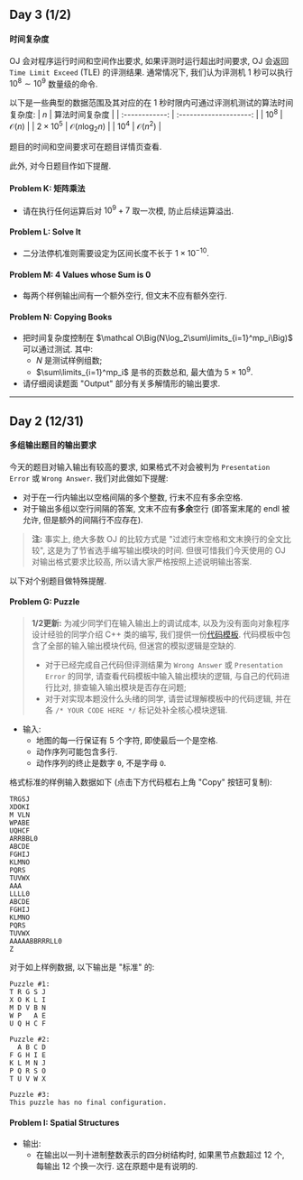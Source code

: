 ## Day 3 (1/2)
#### 时间复杂度
OJ 会对程序运行时间和空间作出要求, 如果评测时运行超出时间要求, OJ 会返回 `Time Limit Exceed` (TLE) 的评测结果. 通常情况下, 我们认为评测机 1 秒可以执行 $10^8\sim 10^9$ 数量级的命令.

以下是一些典型的数据范围及其对应的在 1 秒时限内可通过评测机测试的算法时间复杂度:
| $n$            | 算法时间复杂度           |
| :------------: | :--------------------: |
| $10^8$         | $\mathcal O(n)$        |
| $2\times 10^5$ | $\mathcal O(n\log_2n)$ |
| $10^4$         | $\mathcal O(n^2)$      |

题目的时间和空间要求可在题目详情页查看.

此外, 对今日题目作如下提醒.

#### Problem K: 矩阵乘法
- 请在执行任何运算后对 $10^9+7$ 取一次模, 防止后续运算溢出.

#### Problem L: Solve It
- 二分法停机准则需要设定为区间长度不长于 $1\times 10^{-10}$.

#### Problem M: 4 Values whose Sum is 0
- 每两个样例输出间有一个额外空行, 但文末不应有额外空行.

#### Problem N: Copying Books
- 把时间复杂度控制在 $\mathcal O\Big(N\log_2\sum\limits_{i=1}^mp_i\Big)$ 可以通过测试. 其中:
    - $N$ 是测试样例组数;
    - $\sum\limits_{i=1}^mp_i$ 是书的页数总和, 最大值为 $5\times 10^9$.
- 请仔细阅读题面 "Output" 部分有关多解情形的输出要求.

---

## Day 2 (12/31)

#### 多组输出题目的输出要求
今天的题目对输入输出有较高的要求, 如果格式不对会被判为 `Presentation Error` 或 `Wrong Answer`. 我们对此做如下提醒:
- 对于在一行内输出以空格间隔的多个整数, 行末不应有多余空格.
- 对于输出多组以空行间隔的答案, 文末不应有**多余**空行 (即答案末尾的 endl 被允许, 但是额外的间隔行不应存在).

> **注:** 事实上, 绝大多数 OJ 的比较方式是 "过滤行末空格和文末换行的全文比较", 这是为了节省选手编写输出模块的时间. 但很可惜我们今天使用的 OJ 对输出格式要求比较高, 所以请大家严格按照上述说明输出答案.

以下对个别题目做特殊提醒.

#### Problem G: Puzzle

> **1/2更新:** 为减少同学们在输入输出上的调试成本, 以及为没有面向对象程序设计经验的同学介绍 C++ 类的编写, 我们提供一份[代码模板](https://vjudge.net/article/7085). 代码模板中包含了全部的输入输出模块代码, 但迷宫的模拟逻辑是空缺的.
> - 对于已经完成自己代码但评测结果为 `Wrong Answer` 或 `Presentation Error` 的同学, 请查看代码模板中输入输出模块的逻辑, 与自己的代码进行比对, 排查输入输出模块是否存在问题;
> - 对于对实现本题没什么头绪的同学, 请尝试理解模板中的代码逻辑, 并在各 `/* YOUR CODE HERE */` 标记处补全核心模块逻辑.

- 输入:
    - 地图的每一行保证有 5 个字符, 即使最后一个是空格.
    - 动作序列可能包含多行.
    - 动作序列的终止是数字 `0`, 不是字母 `O`.

格式标准的样例输入数据如下 (点击下方代码框右上角 "Copy" 按钮可复制):
```text
TRGSJ
XDOKI
M VLN
WPABE
UQHCF
ARRBBL0
ABCDE
FGHIJ
KLMNO
PQRS 
TUVWX
AAA
LLLL0
ABCDE
FGHIJ
KLMNO
PQRS 
TUVWX
AAAAABBRRRLL0
Z
```
对于如上样例数据, 以下输出是 "标准" 的:
```text
Puzzle #1:
T R G S J
X O K L I
M D V B N
W P   A E
U Q H C F

Puzzle #2:
  A B C D
F G H I E
K L M N J
P Q R S O
T U V W X

Puzzle #3:
This puzzle has no final configuration.

```

#### Problem I: Spatial Structures
- 输出:
	- 在输出以一列十进制整数表示的四分树结构时, 如果黑节点数超过 12 个, 每输出 12 个换一次行. 这在原题中是有说明的.